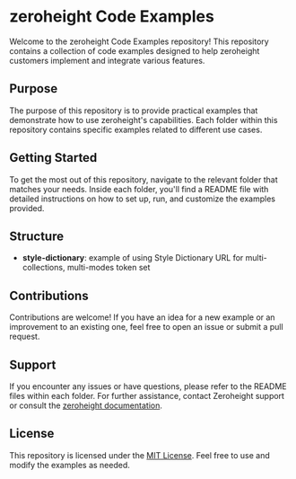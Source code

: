 # zeroheight Code Examples

Welcome to the zeroheight Code Examples repository! This repository contains a collection of code examples designed to help zeroheight customers implement and integrate various features.

## Purpose

The purpose of this repository is to provide practical examples that demonstrate how to use zeroheight's capabilities. Each folder within this repository contains specific examples related to different use cases.

## Getting Started

To get the most out of this repository, navigate to the relevant folder that matches your needs. Inside each folder, you'll find a README file with detailed instructions on how to set up, run, and customize the examples provided.

## Structure

- **style-dictionary**: example of using Style Dictionary URL for multi-collections, multi-modes token set

## Contributions

Contributions are welcome! If you have an idea for a new example or an improvement to an existing one, feel free to open an issue or submit a pull request.

## Support

If you encounter any issues or have questions, please refer to the README files within each folder. For further assistance, contact Zeroheight support or consult the [zeroheight documentation](https://zeroheight.com/help/).

## License

This repository is licensed under the [MIT License](license.txt). Feel free to use and modify the examples as needed.

